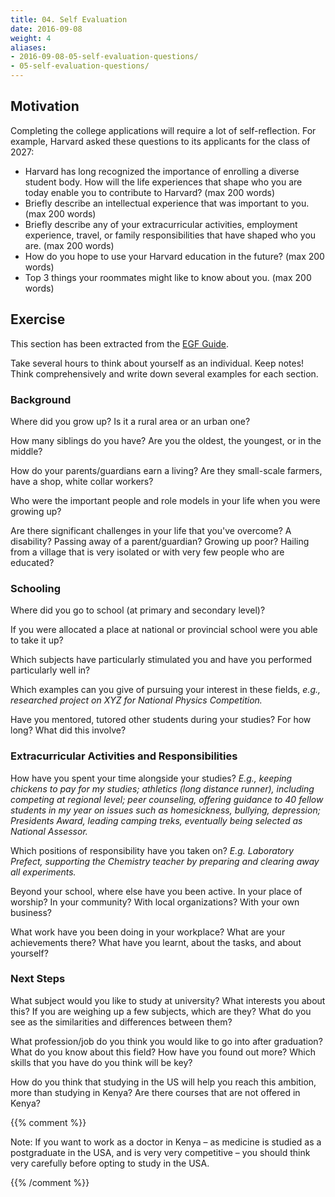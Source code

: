 ```yaml
---
title: 04. Self Evaluation
date: 2016-09-08
weight: 4
aliases:
- 2016-09-08-05-self-evaluation-questions/
- 05-self-evaluation-questions/
---
```


## Motivation

Completing the college applications will require a lot of
self-reflection. For example, Harvard asked these questions to its
applicants for the class of 2027:

* Harvard has long recognized the importance of enrolling a diverse
  student body. How will the life experiences that shape who you are
  today enable you to contribute to Harvard? (max 200 words)
* Briefly describe an intellectual experience that was important to you.
  (max 200 words)
* Briefly describe any of your extracurricular activities, employment
  experience, travel, or family responsibilities that have shaped who
  you are. (max 200 words)
* How do you hope to use your Harvard education in the future? (max 200
  words)
* Top 3 things your roommates might like to know about you. (max 200
  words)

## Exercise

This section has been extracted from the [EGF
Guide](https://drive.google.com/drive/folders/0BxcN6nrpsXL6VUlPWThlaTdtZ1E?resourcekey=0-zab22OZ9EjcJWeng8nFplA&usp=sharing).

Take several hours to think about yourself as an individual. Keep notes!
Think comprehensively and write down several examples for each section.

### Background

Where did you grow up? Is it a rural area or an urban one?

How many siblings do you have? Are you the oldest, the youngest, or in
the middle?

How do your parents/guardians earn a living? Are they small-scale
farmers, have a shop, white collar workers?

Who were the important people and role models in your life when you were
growing up?

Are there significant challenges in your life that you've overcome? A
disability? Passing away of a parent/guardian? Growing up poor? Hailing
from a village that is very isolated or with very few people who are
educated?

### Schooling

Where did you go to school (at primary and secondary level)?

If you were allocated a place at national or provincial school were you
able to take it up?

Which subjects have particularly stimulated you and have you performed
particularly well in?

Which examples can you give of pursuing your interest in these fields,
*e.g., researched project on XYZ for National Physics Competition.*

Have you mentored, tutored other students during your studies? For how
long? What did this involve?

### Extracurricular Activities and Responsibilities

How have you spent your time alongside your studies? *E.g., keeping
chickens to pay for my studies;  athletics (long distance runner),
including competing at regional level; peer counseling, offering
guidance to 40 fellow students in my year on issues such as
homesickness, bullying, depression;  Presidents Award, leading camping
treks, eventually being selected as National Assessor.*

Which positions of responsibility have you taken on? *E.g. Laboratory
Prefect, supporting the Chemistry teacher by preparing and clearing away
all experiments.*

Beyond your school, where else have you been active. In your place of
worship? In your community? With local organizations? With your own
business?

What work have you been doing in your workplace? What are your
achievements there? What have you learnt, about the tasks, and about
yourself?

### Next Steps

What subject would you like to study at university? What interests you
about this? If you are weighing up a few subjects, which are they? What
do you see as the similarities and differences between them?

What profession/job do you think you would like to go into after
graduation? What do you know about this field? How have you found out
more? Which skills that you have do you think will be key?

How do you think that studying in the US will help you reach this
ambition, more than studying in Kenya? Are there courses that are not
offered in Kenya?

{{% comment %}}

Note: If you want to work as a doctor in Kenya – as medicine is studied
as a postgraduate in the USA, and is very very competitive – you should
think very carefully before opting to study in the USA.

{{% /comment %}}
